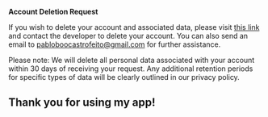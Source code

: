 **Account Deletion Request**

If you wish to delete your account and associated data, please visit [this link](https://pabloboo.github.io/portfolio/) and contact the developer to delete your account. You can also send an email to [pabloboocastrofeito@gmail.com](pabloboocastrofeito@gmail.com) for further assistance.

Please note: We will delete all personal data associated with your account within 30 days of receiving your request. Any additional retention periods for specific types of data will be clearly outlined in our privacy policy.

Thank you for using my app!
---
